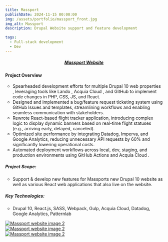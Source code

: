 ```yaml
---
title: Massport
publishDate: 2024-11-15 00:00:00
img: /assets/portfolio/massport_front.jpg
img_alt: Massport
description: Drupal Website support and feature development

tags:
  - Full-stack development
  - Dev
---
```

<style>
ul{
    text-decoration:;
    list-style-type: circle!important;
}
</style>


##### <div><center><a class="highlight highlight-bb content-center" href="http://www.massport.com">Massport Website</a></center></div>

#### Project Overview

 - Spearheaded development efforts for multiple Drupal 10 web properties , leveraging tools like Lando , Acquia Cloud , and GitHub to implement code changes in PHP, CSS, JS, and React.
 - Designed and implemented a bug/feature request ticketing system using GitHub Issues and templates, streamlining workflows and enabling seamless communication with stakeholders.
 - Rewrote React-based flight tracker application, introducing complex logic to display dynamic banners based on real-time flight statuses (e.g., arriving early, delayed, canceled).
 - Optimized site performance by integrating Datadog, Imperva, and Google Analytics, reducing unnecessary API requests by 60% and significantly lowering operational costs.
 - Automated deployment workflows across local, dev, staging, and production environments using GitHub Actions and Acquia Cloud .
 

##### Project Scope:

 - Support & develop new features for Massports new Drupal 10 website as well as various React web applications that also live on the website.

##### Key Technologies:

 - Drupal 10, React.js, SASS, Webpack, Gulp, Acquia Cloud, Datadog, Google Analytics, Patternlab

<script type="module" src="../../../scripts/fslightbox.js"></script>

<div class="container mx-auto space-y- lg:space-y-0 lg:gap-3 lg:grid lg:grid-cols-3">
  <div class="w-full rounded hover:opacity-50">
      <a data-fslightbox href="https://i.imgur.com/k1kFLsW.png"><img src="/assets/portfolio/massport_1.png" alt="Massport website image 2"></a>
  </div>
  <div class="w-full rounded hover:opacity-50">
      <a data-fslightbox href="https://i.imgur.com/BmtZwAD.png"><img src="/assets/portfolio/massport_2.png" alt="Massport website image 2"></a>
  </div>
  <div class="w-full rounded hover:opacity-50">
      <a data-fslightbox href="https://i.imgur.com/veQCCbb.jpeg"><img src="/assets/portfolio/massport_3.png" alt="Massport website image 2"></a>
  </div>
  <div class="w-full rounded hover:opacity-50">
      <a data-fslightbox href="https://i.imgur.com/zgMMTf9.jpeg"><img src="/assets/portfolio/massport_5.jpg" alt=""></a>
  </div>
</div>

